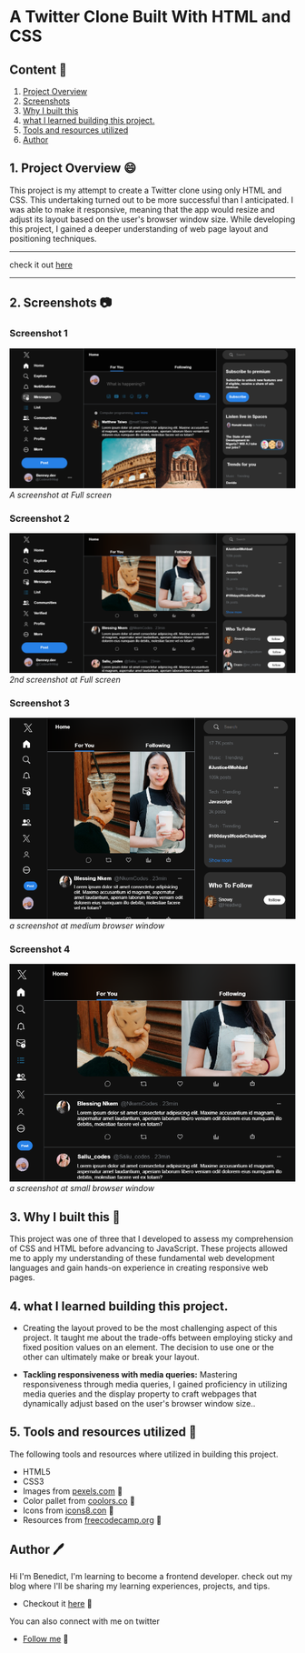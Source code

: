 # A Twitter Clone Built With HTML and CSS

## Content :link:

1. [Project Overview](#1-project-overview-😄)
2. [Screenshots](#2-screenshots-📷)
3. [Why I built this](#3-why-i-built-this-❓)
4. [what I learned building this project.](#4-what-i-learned-while-building-this-project)
5. [Tools and resources utilized](#6-tools-and-resources-utilized-🔧)
6. [Author](#7-author-🖊️)


## 1. Project Overview :smile:
This project is my attempt to create a Twitter clone using only HTML and CSS. This undertaking turned out to be more successful than I anticipated. I was able to make it responsive, meaning that the app would resize and adjust its layout based on the user's browser window size. While developing this project, I gained a deeper understanding of web page layout and positioning techniques.

***
check it out [here](https://twieterclone.netlify.app/)
***

## 2. Screenshots :camera:
### Screenshot 1
![Full screen](/img/screenshot-twieterclone.netlify.app-1.png)
*A screenshot at Full screen*

### Screenshot 2
![Full screen](/img/screenshot-twieterclone.netlify.app-2.png)
*2nd screenshot at Full screen*

### Screenshot 3
![Home page](/img/screenshot-twieterclone.netlify.app-md.png)
*a screenshot at medium browser window*

### Screenshot 4
![About Page](/img/screenshot-twieterclone.netlify.app-sm.png)
*a screenshot at small browser window*

## 3. Why I built this :hammer:
This project was one of three that I developed to assess my comprehension of CSS and HTML before advancing to JavaScript. These projects allowed me to apply my understanding of these fundamental web development languages and gain hands-on experience in creating responsive web pages.


## 4. what I learned building this project.
- Creating the layout proved to be the most challenging aspect of this project. It taught me about the trade-offs between employing sticky and fixed position values on an element. The decision to use one or the other can ultimately make or break your layout. 

- **Tackling responsiveness with media queries:** Mastering responsiveness through media queries, I gained proficiency in utilizing media queries and the display property to craft webpages that dynamically adjust based on the user's browser window size..


## 5. Tools and resources utilized :wrench:
The following tools and resources where utilized in building this project.
- HTML5
- CSS3
- Images from [pexels.com](https://www.pexels.com) :link:
- Color pallet from [coolors.co](https://coolors.co) :link:
- Icons from [icons8.con](https://icons8.com/) :link:
- Resources from [freecodecamp.org](https://www.freecodecamp.org) :link:

## Author :pen:
Hi I'm Benedict, I'm learning to become a frontend developer. check out my blog where I'll be sharing my learning experiences, projects, and tips. 
- Checkout it [here](https://benneythedev.hashnode.dev/) :link: 

You can also connect with me on twitter
- [Follow me](https://www.twitter.com/CodewithNtaji) :link: 